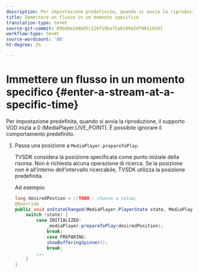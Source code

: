 ```yaml
---
description: Per impostazione predefinita, quando si avvia la riproduzione, il supporto VOD inizia a 0 (MediaPlayer.LIVE_POINT). È possibile ignorare il comportamento predefinito.
title: Immettere un flusso in un momento specifico
translation-type: tm+mt
source-git-commit: 89bdda1d4bd5c126f19ba75a819942df901183d1
workflow-type: tm+mt
source-wordcount: '86'
ht-degree: 2%

---
```



# Immettere un flusso in un momento specifico {#enter-a-stream-at-a-specific-time}

Per impostazione predefinita, quando si avvia la riproduzione, il supporto VOD inizia a 0 (MediaPlayer.LIVE_POINT). È possibile ignorare il comportamento predefinito.

1. Passa una posizione a `MediaPlayer.prepareToPlay`.

   TVSDK considera la posizione specificata come punto iniziale della risorsa. Non è richiesta alcuna operazione di ricerca. Se la posizione non è all’interno dell’intervallo ricercabile, TVSDK utilizza la posizione predefinita.

   Ad esempio:

   ```java
   long desiredPostion = //TODO : choose a value; 
   @Override 
   public void onStateChanged(MediaPlayer.PlayerState state, MediaPlayerNotification notification) { 
       switch (state) { 
           case INITIALIZED: 
               _mediaPlayer.prepareToPlay(desiredPosition); 
               break; 
               case PREPARING: 
               showBufferingSpinner(); 
               break; 
           ... 
       } 
   } 
   ```

